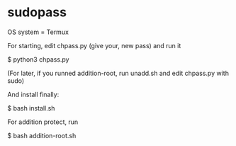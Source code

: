 # sudopass

OS system = Termux

For starting, edit chpass.py (give your, new pass) and run it

$ python3 chpass.py

(For later, if you runned addition-root, run unadd.sh and edit chpass.py with sudo)

And install finally:

$ bash install.sh

For addition protect, run

$ bash addition-root.sh
